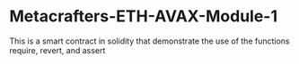 # Metacrafters-ETH-AVAX-Module-1
This is a smart contract in solidity that demonstrate the use of the functions require, revert, and assert
